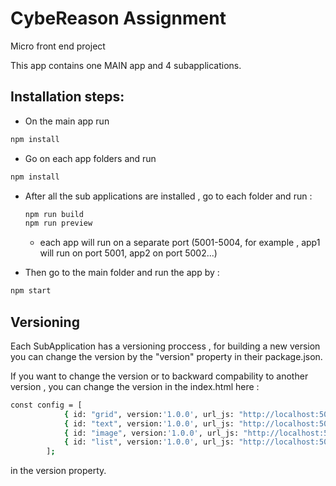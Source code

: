 # CybeReason Assignment
Micro front end project

This app contains one MAIN app and 4 subapplications.

## Installation steps:
- On the main app run 
```bash 
npm install
```
- Go on each app folders and run 
```bash 
npm install
``` 


- After all the sub applications are installed , go to each folder and run : 
    ```bash 
    npm run build
    npm run preview
    ``` 
    - each app will run on a separate port (5001-5004, for example , app1 will run on port 5001, app2 on port 5002...)

- Then go to the main folder  and run the app by :
```bash 
npm start
``` 

## Versioning

Each SubApplication has a versioning proccess , for building a new version you can change the version by the "version" property in their package.json.

If you want to change the version or to backward compability to another version , you can change the version in the index.html here : 
```bash 
const config = [
            { id: "grid", version:'1.0.0', url_js: "http://localhost:5001/assets/index.js",url_css:"http://localhost:5001/assets/index.css" },
            { id: "text", version:'1.0.0', url_js: "http://localhost:5002/assets/index.js",url_css:"http://localhost:5002/assets/index.css" },
            { id: "image", version:'1.0.0', url_js: "http://localhost:5003/assets/index.js",url_css:"http://localhost:5003/assets/index.css" },
            { id: "list", version:'1.0.0', url_js: "http://localhost:5004/assets/index.js",url_css:"http://localhost:5004/assets/index.css"}
        ];

``` 
in the version property.
